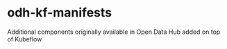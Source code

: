 # odh-kf-manifests
Additional components originally available in Open Data Hub added on top of Kubeflow
